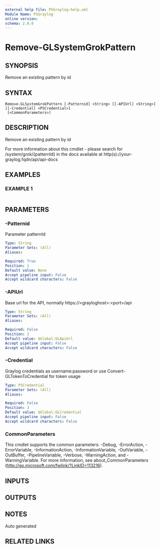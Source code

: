 ```yaml
---
external help file: PSGraylog-help.xml
Module Name: PSGraylog
online version:
schema: 2.0.0
---
```


# Remove-GLSystemGrokPattern

## SYNOPSIS
Remove an existing pattern by id

## SYNTAX

```
Remove-GLSystemGrokPattern [-Patternid] <String> [[-APIUrl] <String>] [[-Credential] <PSCredential>]
 [<CommonParameters>]
```

## DESCRIPTION
Remove an existing pattern by id


For more information about this cmdlet - please search for /system/grok/{patternId} in the docs available at http(s)://your-graylog.fqdn/api/api-docs

## EXAMPLES

### EXAMPLE 1
```

```

## PARAMETERS

### -Patternid
Parameter patternId

```yaml
Type: String
Parameter Sets: (All)
Aliases:

Required: True
Position: 1
Default value: None
Accept pipeline input: False
Accept wildcard characters: False
```

### -APIUrl
Base url for the API, normally https://\<grayloghost\>:\<port\>/api

```yaml
Type: String
Parameter Sets: (All)
Aliases:

Required: False
Position: 2
Default value: $Global:GLApiUrl
Accept pipeline input: False
Accept wildcard characters: False
```

### -Credential
Graylog credentials as username:password or use Convert-GLTokenToCredential for token usage

```yaml
Type: PSCredential
Parameter Sets: (All)
Aliases:

Required: False
Position: 3
Default value: $Global:GLCredential
Accept pipeline input: False
Accept wildcard characters: False
```

### CommonParameters
This cmdlet supports the common parameters: -Debug, -ErrorAction, -ErrorVariable, -InformationAction, -InformationVariable, -OutVariable, -OutBuffer, -PipelineVariable, -Verbose, -WarningAction, and -WarningVariable.
For more information, see about_CommonParameters (http://go.microsoft.com/fwlink/?LinkID=113216).

## INPUTS

## OUTPUTS

## NOTES
Auto generated

## RELATED LINKS
